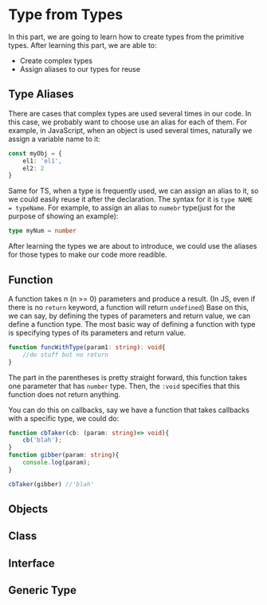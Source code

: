 # Type from Types
In this part, we are going to learn how to create types from the primitive types. After learning this part, we are able to:
- Create complex types 
- Assign aliases to our types for reuse


## Type Aliases
There are cases that complex types are used several times in our code. In this case, we probably want to choose use an alias for each of them. For example, in JavaScript, when an object is used several times, naturally we assign a variable name to it: 
```typescript
const myObj = {
    el1: 'el1',
    el2: 2
}
```
Same for TS, when a type is frequently used, we can assign an alias to it, so we could easily reuse it after the declaration. The syntax for it is ```type NAME = typeName```. For example, to assign an alias to ```numebr``` type(just for the purpose of showing an example): 
```typescript
type myNum = number
```
After learning the types we are about to introduce, we could use the aliases for those types to make our code more readible. 

## Function
A function takes n (n >= 0) parameters and produce a result. (In JS, even if there is no ```return``` keyword, a function will return ```undefined```) Base on this, we can say, by defining the types of parameters and return value, we can define a function type. The most basic way of defining a function with type is specifying types of its parameters and return value.
```typescript
function funcWithType(param1: string): void{
    //do stuff but no return
}
```
The part in the parentheses is pretty straight forward, this function takes one parameter that has ```number``` type. Then, the ```:void``` specifies that this function does not return anything.

You can do this on callbacks, say we have a function that takes callbacks with a specific type, we could do: 
```typescript
function cbTaker(cb: (param: string)=> void){
    cb('blah');
}
function gibber(param: string){
    console.log(param);
}

cbTaker(gibber) //'blah'
```




## Objects



## Class




## Interface


## Generic Type

